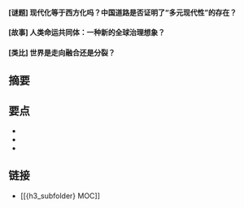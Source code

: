 #### [谜题] 现代化等于西方化吗？中国道路是否证明了“多元现代性”的存在？


#### [故事] 人类命运共同体：一种新的全球治理想象？


#### [类比] 世界是走向融合还是分裂？


## 摘要


## 要点

- 
- 
- 

## 链接

- [[{h3_subfolder} MOC]]
